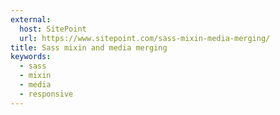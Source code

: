 ```yaml
---
external:
  host: SitePoint
  url: https://www.sitepoint.com/sass-mixin-media-merging/
title: Sass mixin and media merging
keywords:
  - sass
  - mixin
  - media
  - responsive
---
```

